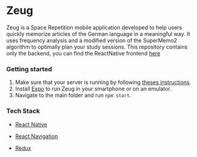 # Zeug

Zeug is a Space Repetition mobile application developed to help users quickly memorize articles of the German language in a meaningful way. It uses frequency analysis and a modified version of the SuperMemo2 algorithm to optimally plan your study sessions. This repository contains only the backend, you can find the ReactNative frontend [here](https://github.com/guillem-gelabert/zeug)

### Getting started

1. Make sure that your server is running by following [theses instructions](https://github.com/guillem-gelabert/zeug-backend).
2. Install [Expo](https://expo.io/) to run Zeug in your smartphone or on an emulator.
3. Navigate to the main folder and run `npm start`.

### Tech Stack

- [React Native](https://www.reactnative.com)

- [React Navigation](https://reactnavigation.org)

- [Redux](https://redux.js.org/)
